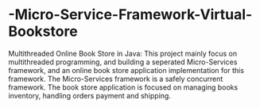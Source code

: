 # -Micro-Service-Framework-Virtual-Bookstore

Multithreaded Online Book Store in Java:
This project mainly focus on multithreaded programming, and building a seperated Micro-Services framework, and an online book store application implementation for this framework.
The Micro-Services framework is a safely concurrent framework. The book store application is focused on managing books inventory, handling orders payment and shipping.
